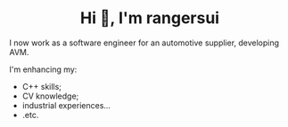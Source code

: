 <h1 align="center">Hi 👋, I'm rangersui</h1>
I now work as a software engineer for an automotive supplier, developing AVM.

I'm enhancing my:
- C++ skills;
- CV knowledge;
- industrial experiences...
- .etc.
